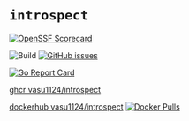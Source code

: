 # `introspect`
[![OpenSSF Scorecard](https://api.securityscorecards.dev/projects/github.com/vasu1124/introspect/badge)](https://securityscorecards.dev/viewer/?uri=github.com/vasu1124/introspect)

![Build](https://github.com/vasu1124/introspect/workflows/Build/badge.svg) [![GitHub issues](https://img.shields.io/github/issues/vasu1124/introspect.svg)](https://img.shields.io/github/issues/vasu1124/introspect/issues)

[![Go Report Card](https://goreportcard.com/badge/github.com/vasu1124/introspect)](https://goreportcard.com/report/github.com/vasu1124/introspect)

[ghcr vasu1124/introspect](https://github.com/vasu1124/introspect/pkgs/container/introspect)

[dockerhub vasu1124/introspect](https://hub.docker.com/repository/docker/vasu1124/introspect) [![Docker Pulls](https://img.shields.io/docker/pulls/vasu1124/introspect.svg?maxAge=2592000)](https://hub.docker.com/r/vasu1124/introspect/)